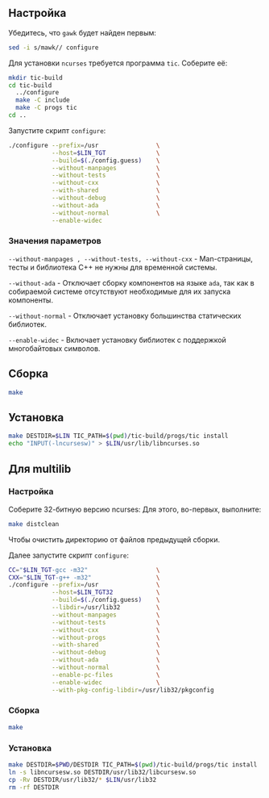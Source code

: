 <package-info :package="package" showsbu></package-info>

<script>
		new Vue({
		el: '#main',
		data: { package: {} },
		mounted: function () {
				this.getPackage('ncurses');
		},
		methods: {
			getPackage: function(name) {
					getPackage(name)
					.then(response => this.package = response);
			},
		}
  })
</script>

## Настройка

Убедитесь, что `gawk` будет найден первым:

```bash
sed -i s/mawk// configure
```

Для установки `ncurses` требуется программа `tic`. Соберите её:

```bash
mkdir tic-build
cd tic-build
  ../configure
  make -C include
  make -C progs tic
cd ..
```

Запустите скрипт `configure`:

```bash
./configure --prefix=/usr                \
            --host=$LIN_TGT              \
            --build=$(./config.guess)    \
            --without-manpages           \
            --without-tests              \
            --without-cxx                \
            --with-shared                \
            --without-debug              \
            --without-ada                \
            --without-normal             \
            --enable-widec
```

### Значения параметров

`--without-manpages , --without-tests, --without-cxx` - Man-страницы, тесты и библиотека C++ не нужны для временной системы.

`--without-ada` - Отключает сборку компонентов на языке `ada`, так как в собираемой системе отсутствуют необходимые для их запуска компоненты.

`--without-normal` - Отключает установку большинства статических библиотек.

`--enable-widec` - Включает установку библиотек с поддержкой многобайтовых символов.

## Сборка

```bash
make
```

## Установка

```bash
make DESTDIR=$LIN TIC_PATH=$(pwd)/tic-build/progs/tic install
echo "INPUT(-lncursesw)" > $LIN/usr/lib/libncurses.so
```

## Для multilib

### Настройка

Соберите 32-битную версию ncurses:
Для этого, во-первых, выполните:

```bash
make distclean
```

Чтобы очистить директорию от файлов предыдущей сборки.

Далее запустите скрипт `configure`:

```bash
CC="$LIN_TGT-gcc -m32"                   \
CXX="$LIN_TGT-g++ -m32"                  \
./configure --prefix=/usr                \
            --host=$LIN_TGT32            \
            --build=$(./config.guess)    \
            --libdir=/usr/lib32          \
            --without-manpages           \
            --without-tests              \
            --without-cxx                \
            --without-progs              \
            --with-shared                \
            --without-debug              \
            --without-ada                \
            --without-normal             \
            --enable-pc-files            \
            --enable-widec               \
            --with-pkg-config-libdir=/usr/lib32/pkgconfig
```

### Сборка

```bash
make
```

### Установка

```bash
make DESTDIR=$PWD/DESTDIR TIC_PATH=$(pwd)/tic-build/progs/tic install
ln -s libncursesw.so DESTDIR/usr/lib32/libcursesw.so
cp -Rv DESTDIR/usr/lib32/* $LIN/usr/lib32
rm -rf DESTDIR
```

